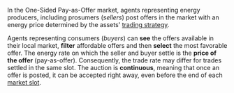 In the One-Sided Pay-as-Offer market, agents representing energy producers, including prosumers (*sellers*) post offers in the market with an energy price determined by the assets' [trading strategy](default-trading-strategy.md).

Agents representing consumers (*buyers*) can **see** the offers available in their local market, **filter** affordable offers and then **select** the most favorable offer. The energy rate on which the seller and buyer settle is the **price of the offer** (pay-as-offer). Consequently, the trade rate may differ for trades settled in the same slot. The auction is **continuous**, meaning that once an offer is posted, it can be accepted right away, even before the end of each [market slot](markets.md#market-slots).
